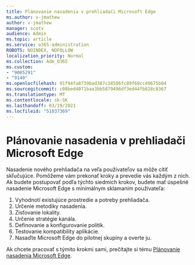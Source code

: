 ```yaml
---
title: Plánovanie nasadenia v prehliadači Microsoft Edge
ms.author: v-jmathew
author: v-jmathew
manager: scotv
audience: Admin
ms.topic: article
ms.service: o365-administration
ROBOTS: NOINDEX, NOFOLLOW
localization_priority: Normal
ms.collection: Adm_O365
ms.custom:
- "9005291"
- "9140"
ms.openlocfilehash: 91f94fa8739bad387c18586fc89f69cc49675b04
ms.sourcegitcommit: c08bed4071baa3bb5879496df3ed44fb828c8367
ms.translationtype: MT
ms.contentlocale: sk-SK
ms.lasthandoff: 03/19/2021
ms.locfileid: "51037369"
---
```

# <a name="plan-your-deployment-of-microsoft-edge"></a>Plánovanie nasadenia v prehliadači Microsoft Edge

Nasadenie nového prehliadača na veľa používateľov sa môže cítiť skľučujúce. Pomôžeme vám prekonať kroky a prevedie vás každým z nich. Ak budete postupovať podľa týchto siedmich krokov, budete mať úspešné nasadenie Microsoft Edge s minimálnym sklamaním používateľa:

1. Vyhodnotí existujúce prostredie a potreby prehliadača.
2. Určenie metodiky nasadenia.
3. Zisťovanie lokality.
4. Určenie stratégie kanála.
5. Definovanie a konfigurovanie politík.
6. Testovanie kompatibility aplikácie.
7. Nasaďte Microsoft Edge do pilotnej skupiny a overte ju.

Ak chcete pracovať s týmito krokmi sami, prečítajte si tému [Plánovanie nasadenia Microsoft Edge](https://go.microsoft.com/fwlink/?linkid=2129990).
